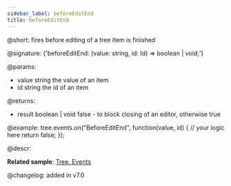 ```yaml
---
sidebar_label: beforeEditEnd
title: beforeEditEnd
---          
```


@short: fires before editing of a tree item is finished

@signature: {'beforeEditEnd: (value: string, id: Id) => boolean | void;'}

@params: 
- value     string  the value of an item
- id        string  the id of an item

@returns:
- result	boolean | void		false - to block closing of an editor, otherwise true

@example:
tree.events.on("BeforeEditEnd", function(value, id) {
    // your logic here
    return false;
});


@descr:

**Related sample**: [Tree. Events](https://snippet.dhtmlx.com/vux1ye9g)

@changelog: added in v7.0

